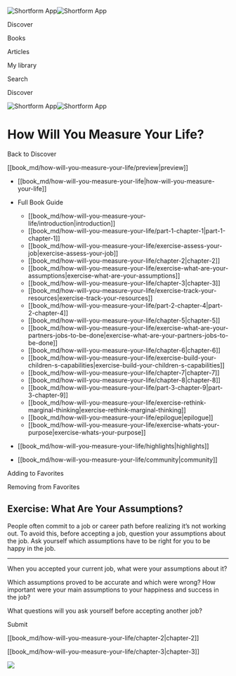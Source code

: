 ![Shortform App](/img/logo.36a2399e.svg)![Shortform App](/img/logo-dark.70c1b072.svg)

Discover

Books

Articles

My library

Search

Discover

![Shortform App](/img/logo.36a2399e.svg)![Shortform App](/img/logo-dark.70c1b072.svg)

# How Will You Measure Your Life?

Back to Discover

[[book_md/how-will-you-measure-your-life/preview|preview]]

  * [[book_md/how-will-you-measure-your-life|how-will-you-measure-your-life]]
  * Full Book Guide

    * [[book_md/how-will-you-measure-your-life/introduction|introduction]]
    * [[book_md/how-will-you-measure-your-life/part-1-chapter-1|part-1-chapter-1]]
    * [[book_md/how-will-you-measure-your-life/exercise-assess-your-job|exercise-assess-your-job]]
    * [[book_md/how-will-you-measure-your-life/chapter-2|chapter-2]]
    * [[book_md/how-will-you-measure-your-life/exercise-what-are-your-assumptions|exercise-what-are-your-assumptions]]
    * [[book_md/how-will-you-measure-your-life/chapter-3|chapter-3]]
    * [[book_md/how-will-you-measure-your-life/exercise-track-your-resources|exercise-track-your-resources]]
    * [[book_md/how-will-you-measure-your-life/part-2-chapter-4|part-2-chapter-4]]
    * [[book_md/how-will-you-measure-your-life/chapter-5|chapter-5]]
    * [[book_md/how-will-you-measure-your-life/exercise-what-are-your-partners-jobs-to-be-done|exercise-what-are-your-partners-jobs-to-be-done]]
    * [[book_md/how-will-you-measure-your-life/chapter-6|chapter-6]]
    * [[book_md/how-will-you-measure-your-life/exercise-build-your-children-s-capabilities|exercise-build-your-children-s-capabilities]]
    * [[book_md/how-will-you-measure-your-life/chapter-7|chapter-7]]
    * [[book_md/how-will-you-measure-your-life/chapter-8|chapter-8]]
    * [[book_md/how-will-you-measure-your-life/part-3-chapter-9|part-3-chapter-9]]
    * [[book_md/how-will-you-measure-your-life/exercise-rethink-marginal-thinking|exercise-rethink-marginal-thinking]]
    * [[book_md/how-will-you-measure-your-life/epilogue|epilogue]]
    * [[book_md/how-will-you-measure-your-life/exercise-whats-your-purpose|exercise-whats-your-purpose]]
  * [[book_md/how-will-you-measure-your-life/highlights|highlights]]
  * [[book_md/how-will-you-measure-your-life/community|community]]



Adding to Favorites 

Removing from Favorites 

## Exercise: What Are Your Assumptions?

People often commit to a job or career path before realizing it’s not working out. To avoid this, before accepting a job, question your assumptions about the job. Ask yourself which assumptions have to be right for you to be happy in the job.

* * *

When you accepted your current job, what were your assumptions about it?

Which assumptions proved to be accurate and which were wrong? How important were your main assumptions to your happiness and success in the job?

What questions will you ask yourself before accepting another job?

Submit 

[[book_md/how-will-you-measure-your-life/chapter-2|chapter-2]]

[[book_md/how-will-you-measure-your-life/chapter-3|chapter-3]]

![](https://bat.bing.com/action/0?ti=56018282&Ver=2&mid=40f65dd3-70e9-4602-958a-f7254a215f56&sid=49fff5b0636c11eeb9c611038afc8668&vid=4a005010636c11ee80c703d4c4a7acd5&vids=0&msclkid=N&pi=0&lg=en-US&sw=800&sh=600&sc=24&nwd=1&tl=Shortform%20%7C%20Book&p=https%3A%2F%2Fwww.shortform.com%2Fapp%2Fbook%2Fhow-will-you-measure-your-life%2Fexercise-what-are-your-assumptions&r=&lt=432&evt=pageLoad&sv=1&rn=346767)
